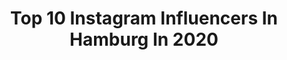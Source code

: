 ---
title: Top 10 Instagram Influencers In Hamburg In 2020
description: >-
  Find top Instagram influencers in Hamburg in 2020. Most popular hashtags: #nakdcode #nakdfashion #springvibes #styleoftheday.
platform: Instagram
profiles:
  - username: "hamburg"
    fullname: >-
      Hamburg ⚓️
    location: "Germany"
    followers: 92614
    engagement: 599
    commentsToLikes: 0.009434
    id: ck55j4g9dw8v60i11e04emq6v
    verified: false
    hashtags: "#speicherstadt, #hamburg, #sonnenuntergang, #elbphilharmonie"
  - username: "kathamariie"
    fullname: >-
      FASHION | INSPO | BEAUTY
    location: "Germany"
    followers: 6233
    engagement: 2166
    commentsToLikes: 0.113500
    id: ck9wenpgil35y0j78son8gwru
    verified: false
    hashtags: "#liketimegermany, #vhlondon, #mapifulfamily"
  - username: "lealiaa"
    fullname: >-
      FASHION | OUTFIT | STYLE
    location: "Germany"
    followers: 11267
    engagement: 1733
    commentsToLikes: 0.100703
    id: ck134xpkaypd10i193u4x17so
    verified: false
    hashtags: "#acrob, #baletdancer, #styles, #fashionstyle"
  - username: "inesdailylove"
    fullname: >-
      FASHION | INSPO | BEAUTY
    location: "Germany"
    followers: 13646
    engagement: 1508
    commentsToLikes: 0.417351
    id: ck14k5tfsnvf30i19k3iqr72x
    verified: false
    hashtags: "#springflatlay, #fashiongermany, #rapsfelder, #zaralook"
  - username: "luderchris"
    fullname: >-
      luderchris
    location: "Germany"
    followers: 43039
    engagement: 1360
    commentsToLikes: 0.061557
    id: ck6ud3m39iy570j71acynxkmm
    verified: false
    hashtags: "#teller, #mykrups, #modelsofinstagram, #punktehund"
  - username: "classyblanc"
    fullname: >-
      𝐋𝐀𝐑𝐀 𝐄𝐌𝐈𝐋𝐈𝐀
    location: "Germany"
    followers: 32377
    engagement: 1136
    commentsToLikes: 0.120433
    id: ck8t1hee1vs0e0j78zerpvflg
    verified: false
    hashtags: "#nakdcode, #sheingals, #throwback, #theperfectjacket"
  - username: "datjulschen"
    fullname: >-
      Jule
    location: "Germany"
    followers: 209831
    engagement: 683
    commentsToLikes: 0.055020
    id: ck8t968mon0mf0j78tzipttbo
    verified: false
    hashtags: "#stayhome, #bleibtgesund, #auszeit, #schnappschuss"
  - username: "rebekahwingofficial"
    fullname: >-
      Rebekah Wing - Youtuber💕
    location: "Germany"
    followers: 987329
    engagement: 659
    commentsToLikes: 0.045074
    id: ck8t9fwitnxqk0j787i3ri9j7
    verified: false
    hashtags: "#countdown, #photooftheday, #lustig, #instapic"
  - username: "marie_kroon"
    fullname: >-
      FITNESS | FOOD| FASHION👑
    location: "Germany"
    followers: 5545
    engagement: 3264
    commentsToLikes: 0.179457
    id: ck8t3uy124l9p0j78mv15gcyi
    verified: false
    hashtags: "#stayathome, #starbucks, #brownhair, #bloggerstyle"
  - username: "eva_sporttorte"
    fullname: >-
      𝐄𝐯𝐚 - 𝐅𝐢𝐭𝐧𝐞𝐬𝐬• 𝐅𝐨𝐨𝐝• 𝐋𝐢𝐟𝐞𝐬𝐭𝐲𝐥𝐞
    location: "Germany"
    followers: 5888
    engagement: 1999
    commentsToLikes: 0.079410
    id: ck9hcgcmcl9940j78tetqo45p
    verified: false
    hashtags: "#bodygoals2020, #beautifulnature, #gutetat, #grow"
---